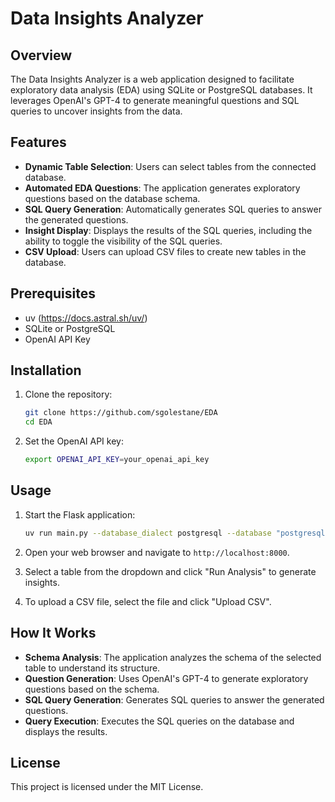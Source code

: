 # Data Insights Analyzer

## Overview
The Data Insights Analyzer is a web application designed to facilitate exploratory data analysis (EDA) using SQLite or PostgreSQL databases. It leverages OpenAI's GPT-4 to generate meaningful questions and SQL queries to uncover insights from the data.

## Features
- **Dynamic Table Selection**: Users can select tables from the connected database.
- **Automated EDA Questions**: The application generates exploratory questions based on the database schema.
- **SQL Query Generation**: Automatically generates SQL queries to answer the generated questions.
- **Insight Display**: Displays the results of the SQL queries, including the ability to toggle the visibility of the SQL queries.
- **CSV Upload**: Users can upload CSV files to create new tables in the database.

## Prerequisites
- uv (https://docs.astral.sh/uv/)
- SQLite or PostgreSQL
- OpenAI API Key

## Installation
1. Clone the repository:
    ```sh
    git clone https://github.com/sgolestane/EDA
    cd EDA
    ```
   
2. Set the OpenAI API key:
    ```sh
    export OPENAI_API_KEY=your_openai_api_key
    ```

## Usage
1. Start the Flask application:
    ```sh
   uv run main.py --database_dialect postgresql --database "postgresql://localhost/eda"
    ```

2. Open your web browser and navigate to `http://localhost:8000`.

3. Select a table from the dropdown and click "Run Analysis" to generate insights.

4. To upload a CSV file, select the file and click "Upload CSV".

## How It Works
- **Schema Analysis**: The application analyzes the schema of the selected table to understand its structure.
- **Question Generation**: Uses OpenAI's GPT-4 to generate exploratory questions based on the schema.
- **SQL Query Generation**: Generates SQL queries to answer the generated questions.
- **Query Execution**: Executes the SQL queries on the database and displays the results.

## License
This project is licensed under the MIT License.
